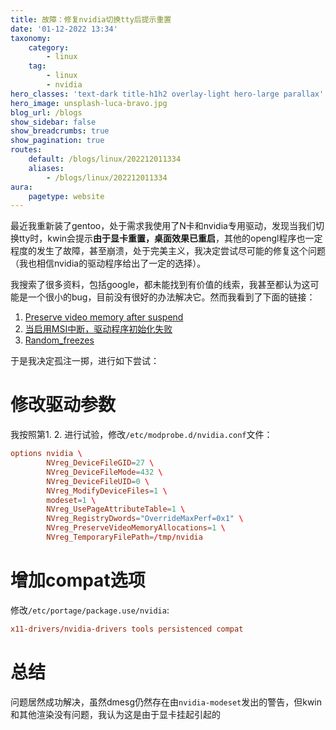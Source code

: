 ```yaml
---
title: 故障：修复nvidia切换tty后提示重置
date: '01-12-2022 13:34'
taxonomy:
    category:
        - linux
    tag:
        - linux
        - nvidia
hero_classes: 'text-dark title-h1h2 overlay-light hero-large parallax'
hero_image: unsplash-luca-bravo.jpg
blog_url: /blogs
show_sidebar: false
show_breadcrumbs: true
show_pagination: true
routes:
    default: /blogs/linux/202212011334
    aliases:
        - /blogs/linux/202212011334
aura:
    pagetype: website
---
```


最近我重新装了gentoo，处于需求我使用了N卡和nvidia专用驱动，发现当我们切换tty时，kwin会提示**由于显卡重置，桌面效果已重启**，其他的opengl程序也一定程度的发生了故障，甚至崩溃，处于完美主义，我决定尝试尽可能的修复这个问题（我也相信nvidia的驱动程序给出了一定的选择）。

我搜索了很多资料，包括google，都未能找到有价值的线索，我甚至都认为这可能是一个很小的bug，目前没有很好的办法解决它。然而我看到了下面的链接：

1. [Preserve video memory after suspend](https://wiki.archlinux.org/title/NVIDIA/Tips_and_tricks#Preserve_video_memory_after_suspend)
2. [当启用MSI中断，驱动程序初始化失败](https://wiki.gentoo.org/wiki/NVIDIA/nvidia-drivers/zh-cn#.E5.BD.93.E5.90.AF.E7.94.A8MSI.E4.B8.AD.E6.96.AD.EF.BC.8C.E9.A9.B1.E5.8A.A8.E7.A8.8B.E5.BA.8F.E5.88.9D.E5.A7.8B.E5.8C.96.E5.A4.B1.E8.B4.A5)
3. [Random_freezes](https://wiki.gentoo.org/wiki/NVIDIA/nvidia-drivers/zh-cn#Random_freezes)

于是我决定孤注一掷，进行如下尝试：

# 修改驱动参数
我按照第1. 2. 进行试验，修改`/etc/modprobe.d/nvidia.conf`文件：

```conf
options nvidia \
        NVreg_DeviceFileGID=27 \
        NVreg_DeviceFileMode=432 \
        NVreg_DeviceFileUID=0 \
        NVreg_ModifyDeviceFiles=1 \
        modeset=1 \
        NVreg_UsePageAttributeTable=1 \
        NVreg_RegistryDwords="OverrideMaxPerf=0x1" \
        NVreg_PreserveVideoMemoryAllocations=1 \
        NVreg_TemporaryFilePath=/tmp/nvidia
```

# 增加compat选项

修改`/etc/portage/package.use/nvidia`:

```conf
x11-drivers/nvidia-drivers tools persistenced compat
```

# 总结

问题居然成功解决，虽然dmesg仍然存在由`nvidia-modeset`发出的警告，但kwin和其他渲染没有问题，我认为这是由于显卡挂起引起的
